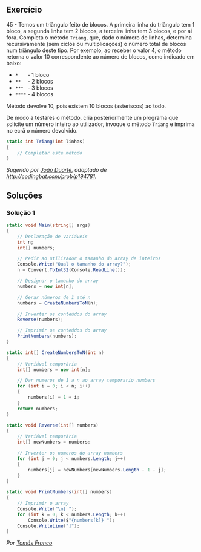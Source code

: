 ## Exercício

45 - Temos um triângulo feito de blocos. A primeira linha do triângulo tem 1
bloco, a segunda linha tem 2 blocos, a terceira linha tem 3 blocos, e por ai
fora. Completa o método `Triang`, que, dado o número de linhas, determina
recursivamente (sem ciclos ou multiplicações) o número total de blocos num
triângulo deste tipo. Por exemplo, ao receber o valor 4, o método retorna o
valor 10 correspondente ao número de blocos, como indicado em baixo:

* `*   ` - 1 bloco
* `**  ` - 2 blocos
* `*** ` - 3 blocos
* `****` - 4 blocos

Método devolve 10, pois existem 10 blocos (asteriscos) ao todo.

De modo a testares o método, cria posteriormente um programa que solicite um
número inteiro ao utilizador, invoque o método `Triang` e imprima no ecrã o
número devolvido.

```cs
static int Triang(int linhas)
{
    // Completar este método
}
```

*Sugerido por [João Duarte](https://github.com/JoaoAlexandreDuarte), adaptado
de <http://codingbat.com/prob/p194781>.*

## Soluções

### Solução 1

```cs
static void Main(string[] args)
{
    // Declaração de variáveis
    int n;
    int[] numbers;

    // Pedir ao utilizador o tamanho do array de inteiros
    Console.Write("Qual o tamanho do array?");
    n = Convert.ToInt32(Console.ReadLine());

    // Designar o tamanho do array
    numbers = new int[n];

    // Gerar números de 1 até n
    numbers = CreateNumbersToN(n);

    // Inverter os conteúdos do array
    Reverse(numbers);

    // Imprimir os conteúdos do array
    PrintNumbers(numbers);
}

static int[] CreateNumbersToN(int n)
{
    // Variável temporária
    int[] numbers = new int[n];

    // Dar numeros de 1 a n ao array temporario numbers
    for (int i = 0; i < n; i++)
    {
        numbers[i] = 1 + i;
    }
    return numbers;
}

static void Reverse(int[] numbers)
{
    // Variável temporária
    int[] newNumbers = numbers;

    // Inverter os numeros do array numbers
    for (int j = 0; j < numbers.Length; j++)
    {
        numbers[j] = newNumbers[newNumbers.Length - 1 - j];
    }
}

static void PrintNumbers(int[] numbers)
{
    // Imprimir o array
    Console.Write("\n[ ");
    for (int k = 0; k < numbers.Length; k++)
        Console.Write($"{numbers[k]} ");
    Console.WriteLine("]");
}

```

*Por [Tomás Franco](https://github.com/ThomasFranque)*